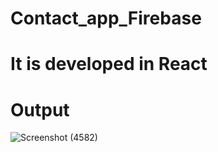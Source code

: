 # Contact_app_Firebase
# It is developed in React
# Output
![Screenshot (4582)](https://github.com/Shashank-sharma2023/Contact_app_Firebase/assets/131777770/b1e4e5fd-2189-43cc-9dd9-3c9e06622693)
